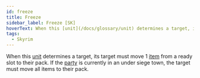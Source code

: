 ```yaml
---
id: freeze
title: Freeze
sidebar_label: Freeze [SK]
hoverText: When this [unit](/docs/glossary/unit) determines a target, its target must move 1 [item](/docs/items/) from a ready slot to their pack. If the [party](/docs/glossary/party) is currently in an under siege town, the target must move all items to their pack.
tags:
  - Skyrim
---
```


When this [unit](/docs/glossary/unit) determines a target, its target must move 1 [item](/docs/items/) from a ready slot to their pack. If the [party](/docs/glossary/party) is currently in an under siege town, the target must move all items to their pack.
